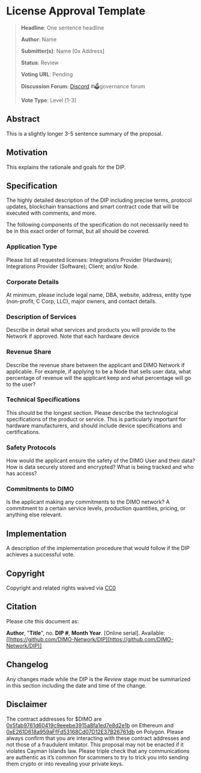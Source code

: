 # License Approval Template

> **Headline**: One sentence headline
>
> **Author**: Name
>
> **Submitter(s)**: Name \[0x Address]
>
> **Status**: Review
>
> **Voting URL**: Pending
>
> **Discussion Forum**: [Discord](https://chat.dimo.zone) #🗳️governance forum
>
> **Vote Type**: Level \[1-3]

## Abstract

This is a slightly longer 3-5 sentence summary of the proposal.

## Motivation

This explains the rationale and goals for the DIP.

## Specification

The highly detailed description of the DIP including precise terms, protocol updates, blockchain transactions and smart contract code that will be executed with comments, and more.

The following components of the specification do not necessarily need to be in this exact order of format, but all should be covered.

### Application Type

Please list all requested licenses: Integrations Provider (Hardware); Integrations Provider (Software); Client; and/or Node.

### Corporate Details

At minimum, please include legal name, DBA, website, address, entity type (non-profit, C Corp, LLC), major owners, and contact details.

### Description of Services

Describe in detail what services and products you will provide to the Network if approved. Note that each hardware device

### Revenue Share

Describe the revenue share between the applicant and DIMO Network if applicable. For example, if applying to be a Node that sells user data, what percentage of revenue will the applicant keep and what percentage will go to the user?

### Technical Specifications

This should be the longest section. Please describe the technological specifications of the product or service. This is particularly important for hardware manufacturers, and should include device specifications and certifications.

### Safety Protocols

How would the applicant ensure the safety of the DIMO User and their data? How is data securely stored and encrypted? What is being tracked and who has access?&#x20;

### Commitments to DIMO

Is the applicant making any commitments to the DIMO network? A commitment to a certain service levels, production quantities, pricing, or anything else relevant.

## Implementation

A description of the implementation procedure that would follow if the DIP achieves a successful vote.

## Copyright

Copyright and related rights waived via [CC0](https://creativecommons.org/publicdomain/zero/1.0)

## Citation

Please cite this document as:

**Author**, "**Title**", no. **DIP #**, **Month Year**. \[Online serial]. Available: \[[https://github.com/DIMO-Network/DIP](https://github.com/DIMO-Network/DIP)]

## Changelog

Any changes made while the DIP is the _Review_ stage must be summarized in this section including the date and time of the change.

## Disclaimer

The contract addresses for $DIMO are [0x5fab9761d60419c9eeebe3915a8fa1ed7e8d2e1b](https://etherscan.io/token/0x5fab9761d60419c9eeebe3915a8fa1ed7e8d2e1b) on Ethereum and [0xE261D618a959aFfFd53168Cd07D12E37B26761db](https://polygonscan.com/token/0xE261D618a959aFfFd53168Cd07D12E37B26761db) on Polygon. Please always confirm that you are interacting with these contract addresses and not those of a fraudulent imitator. This proposal may not be enacted if it violates Cayman Islands law. Please triple check that any communications are authentic as it’s common for scammers to try to trick you into sending them crypto or into revealing your private keys.
